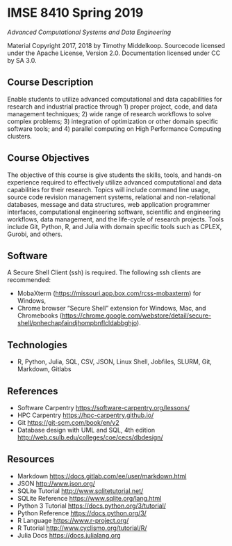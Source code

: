 # IMSE 8410 Spring 2019

*Advanced Computational Systems and Data Engineering*

Material Copyright 2017, 2018 by Timothy Middelkoop. Sourcecode
licensed under the Apache License, Version 2.0. Documentation licensed
under CC by SA 3.0.

## Course Description
Enable students to utilize advanced computational and data
capabilities for research and industrial practice through 1) proper
project, code, and data management techniques; 2) wide range of
research workflows to solve complex problems; 3) integration of
optimization or other domain specific software tools; and 4) parallel
computing on High Performance Computing clusters.

## Course Objectives
The objective of this course is give students the skills, tools, and
hands-on experience required to effectively utilize advanced
computational and data capabilities for their research.  Topics will
include command line usage, source code revision management systems,
relational and non-relational databases, message and data structures,
web application programmer interfaces, computational engineering
software, scientific and engineering workflows, data management, and
the life-cycle of research projects.  Tools include Git, Python, R,
and Julia with domain specific tools such as CPLEX, Gurobi, and
others.

## Software

A Secure Shell Client (ssh) is required. The following ssh clients are recommended:
 * MobaXterm (https://missouri.app.box.com/rcss-mobaxterm) for Windows,
 * Chrome browser “Secure Shell” extension for Windows, Mac, and
  Chromebooks
  (https://chrome.google.com/webstore/detail/secure-shell/pnhechapfaindjhompbnflcldabbghjo).

## Technologies
 * R, Python, Julia, SQL, CSV, JSON, Linux Shell, Jobfiles, SLURM, Git, Markdown, Gitlabs

## References
 * Software Carpentry https://software-carpentry.org/lessons/
 * HPC Carpentry https://hpc-carpentry.github.io/
 * Git https://git-scm.com/book/en/v2
 * Database design with UML and SQL, 4th edition http://web.csulb.edu/colleges/coe/cecs/dbdesign/

## Resources
* Markdown https://docs.gitlab.com/ee/user/markdown.html
* JSON http://www.json.org/
* SQLite Tutorial http://www.sqlitetutorial.net/
* SQLite Reference https://www.sqlite.org/lang.html
* Python 3 Tutorial https://docs.python.org/3/tutorial/
* Python Reference https://docs.python.org/3/
* R Language https://www.r-project.org/
* R Tutorial http://www.cyclismo.org/tutorial/R/
* Julia Docs https://docs.julialang.org
